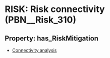 # RISK: __Risk connectivity__ (PBN__Risk_310)

## Property: has_RiskMitigation

* [Connectivity analysis](PBN__RiskMitigation_389)

